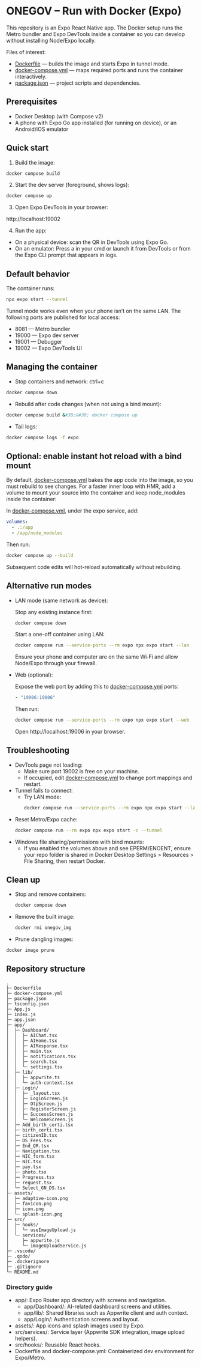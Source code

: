 # ONEGOV – Run with Docker (Expo)

This repository is an Expo React Native app. The Docker setup runs the Metro bundler and Expo DevTools inside a container so you can develop without installing Node/Expo locally.

Files of interest:
- [Dockerfile](Dockerfile) — builds the image and starts Expo in tunnel mode.
- [docker-compose.yml](docker-compose.yml) — maps required ports and runs the container interactively.
- [package.json](package.json) — project scripts and dependencies.

## Prerequisites
- Docker Desktop (with Compose v2)
- A phone with Expo Go app installed (for running on device), or an Android/iOS emulator

## Quick start
1) Build the image:

```sh
docker compose build
```

2) Start the dev server (foreground, shows logs):

```sh
docker compose up
```

3) Open Expo DevTools in your browser:

http://localhost:19002

4) Run the app:
- On a physical device: scan the QR in DevTools using Expo Go.
- On an emulator: Press a in your cmd or launch it from DevTools or from the Expo CLI prompt that appears in logs.

## Default behavior
The container runs:

```sh
npx expo start --tunnel
```

Tunnel mode works even when your phone isn’t on the same LAN. The following ports are published for local access:
- 8081 — Metro bundler
- 19000 — Expo dev server
- 19001 — Debugger
- 19002 — Expo DevTools UI

## Managing the container
- Stop containers and network: ctrl+c

```sh
docker compose down
```

- Rebuild after code changes (when not using a bind mount):

```sh
docker compose build &#38;&#38; docker compose up
```

- Tail logs:

```sh
docker compose logs -f expo
```

## Optional: enable instant hot reload with a bind mount
By default, [docker-compose.yml](docker-compose.yml) bakes the app code into the image, so you must rebuild to see changes. For a faster inner loop with HMR, add a volume to mount your source into the container and keep node_modules inside the container:

In [docker-compose.yml](docker-compose.yml), under the expo service, add:

```yaml
volumes:
  - .:/app
  - /app/node_modules
```

Then run:

```sh
docker compose up --build
```

Subsequent code edits will hot-reload automatically without rebuilding.

## Alternative run modes
- LAN mode (same network as device):

  Stop any existing instance first:
  ```sh
  docker compose down
  ```

  Start a one-off container using LAN:
  ```sh
  docker compose run --service-ports --rm expo npx expo start --lan
  ```

  Ensure your phone and computer are on the same Wi‑Fi and allow Node/Expo through your firewall.

- Web (optional):

  Expose the web port by adding this to [docker-compose.yml](docker-compose.yml) ports:
  ```yaml
  - "19006:19006"
  ```

  Then run:
  ```sh
  docker compose run --service-ports --rm expo npx expo start --web
  ```

  Open http://localhost:19006 in your browser.

## Troubleshooting
- DevTools page not loading:
  - Make sure port 19002 is free on your machine.
  - If occupied, edit [docker-compose.yml](docker-compose.yml) to change port mappings and restart.
- Tunnel fails to connect:
  - Try LAN mode:
    ```sh
    docker compose run --service-ports --rm expo npx expo start --lan
    ```
- Reset Metro/Expo cache:
  ```sh
  docker compose run --rm expo npx expo start -c --tunnel
  ```
- Windows file sharing/permissions with bind mounts:
  - If you enabled the volumes above and see EPERM/ENOENT, ensure your repo folder is shared in Docker Desktop Settings > Resources > File Sharing, then restart Docker.

## Clean up
- Stop and remove containers:
  ```sh
  docker compose down
  ```
- Remove the built image:
  ```sh
  docker rmi onegov_img
  ```
- Prune dangling images:
```sh
docker image prune
```

## Repository structure

```
.
├─ Dockerfile
├─ docker-compose.yml
├─ package.json
├─ tsconfig.json
├─ App.js
├─ index.js
├─ app.json
├─ app/
│  ├─ Dashboard/
│  │  ├─ AIChat.tsx
│  │  ├─ AIHome.tsx
│  │  ├─ AIResponse.tsx
│  │  ├─ main.tsx
│  │  ├─ notifications.tsx
│  │  ├─ search.tsx
│  │  └─ settings.tsx
│  ├─ lib/
│  │  ├─ appwrite.ts
│  │  └─ auth-context.tsx
│  ├─ Login/
│  │  ├─ _layout.tsx
│  │  ├─ LoginScreen.js
│  │  ├─ OtpScreen.js
│  │  ├─ RegisterScreen.js
│  │  ├─ SuccessScreen.js
│  │  └─ WelcomeScreen.js
│  ├─ Add_birth_certi.tsx
│  ├─ birth_certi.tsx
│  ├─ citizenID.tsx
│  ├─ DS_Fees.tsx
│  ├─ End_QR.tsx
│  ├─ Navigation.tsx
│  ├─ NIC_form.tsx
│  ├─ NIC.tsx
│  ├─ pay.tsx
│  ├─ photo.tsx
│  ├─ Progress.tsx
│  ├─ request.tsx
│  └─ Select_GN_DS.tsx
├─ assets/
│  ├─ adaptive-icon.png
│  ├─ favicon.png
│  ├─ icon.png
│  └─ splash-icon.png
├─ src/
│  ├─ hooks/
│  │  └─ useImageUpload.js
│  └─ services/
│     ├─ appwrite.js
│     └─ imageUploadService.js
├─ .vscode/
├─ .qodo/
├─ .dockerignore
├─ .gitignore
└─ README.md
```

### Directory guide
- app/: Expo Router app directory with screens and navigation.
  - app/Dashboard/: AI-related dashboard screens and utilities.
  - app/lib/: Shared libraries such as Appwrite client and auth context.
  - app/Login/: Authentication screens and layout.
- assets/: App icons and splash images used by Expo.
- src/services/: Service layer (Appwrite SDK integration, image upload helpers).
- src/hooks/: Reusable React hooks.
- Dockerfile and docker-compose.yml: Containerized dev environment for Expo/Metro.